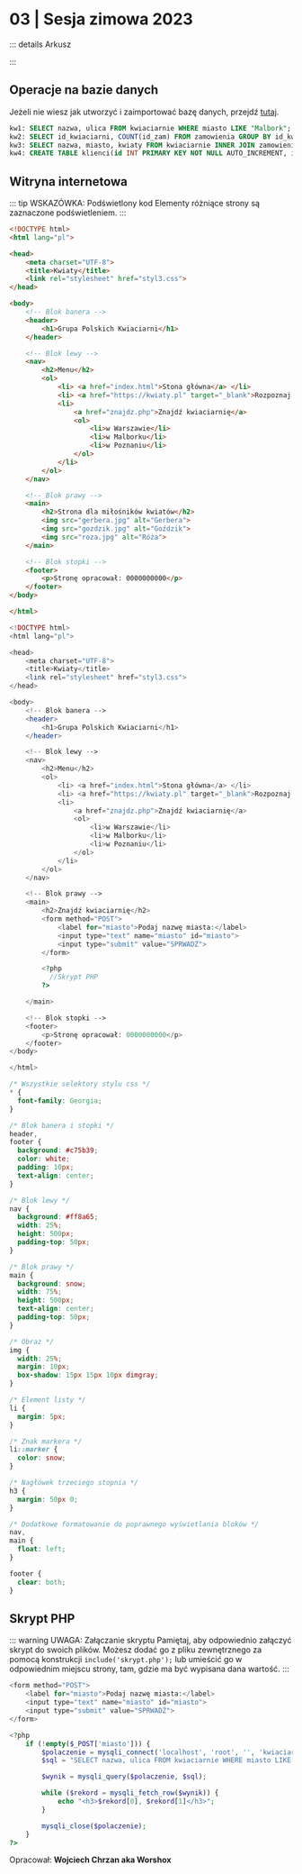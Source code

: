 # 03 | Sesja zimowa 2023

::: details Arkusz

:::

## Operacje na bazie danych

Jeżeli nie wiesz jak utworzyć i zaimportować bazę danych, przejdź [tutaj](/inf03/wskazowki-pomoc/tworzenie-import-bazy).

<CodeGroup>
  <CodeGroupItem title="kwerendy.txt">

```sql
kw1: SELECT nazwa, ulica FROM kwiaciarnie WHERE miasto LIKE "Malbork";
kw2: SELECT id_kwiaciarni, COUNT(id_zam) FROM zamowienia GROUP BY id_kwiaciarni;
kw3: SELECT nazwa, miasto, kwiaty FROM kwiaciarnie INNER JOIN zamowienia ON kwiaciarnie.id_kwiaciarni = zamowienia.id_kwiaciarni WHERE data = "07.01.2017";
kw4: CREATE TABLE klienci(id INT PRIMARY KEY NOT NULL AUTO_INCREMENT, imie VARCHAR(15), nazwisko VARCHAR(15), rabat INT UNSIGNED);
```

  </CodeGroupItem>
</CodeGroup>

## Witryna internetowa

::: tip WSKAZÓWKA: Podświetlony kod
Elementy różniące strony są zaznaczone podświetleniem.
:::

<CodeGroup>
  <CodeGroupItem title="index.html">

```html
<!DOCTYPE html>
<html lang="pl">

<head>
    <meta charset="UTF-8">
    <title>Kwiaty</title>
    <link rel="stylesheet" href="styl3.css">
</head>

<body>
    <!-- Blok banera -->
    <header>
        <h1>Grupa Polskich Kwiaciarni</h1>
    </header>

    <!-- Blok lewy -->
    <nav>
        <h2>Menu</h2>
        <ol>
            <li> <a href="index.html">Stona główna</a> </li>
            <li> <a href="https://kwiaty.pl" target="_blank">Rozpoznaj kwiaty</a> </li>
            <li>
                <a href="znajdz.php">Znajdź kwiaciarnię</a>
                <ol>
                    <li>w Warszawie</li>
                    <li>w Malborku</li>
                    <li>w Poznaniu</li>
                </ol>
            </li>
        </ol>
    </nav>

    <!-- Blok prawy -->
    <main>
        <h2>Strona dla miłośników kwiatów</h2>
        <img src="gerbera.jpg" alt="Gerbera">
        <img src="gozdzik.jpg" alt="Goździk">
        <img src="roza.jpg" alt="Róża">
    </main>

    <!-- Blok stopki -->
    <footer>
        <p>Stronę opracował: 0000000000</p>
    </footer>
</body>

</html>
```

  </CodeGroupItem>
  <CodeGroupItem title="znajdz.php">

```php
<!DOCTYPE html>
<html lang="pl">

<head>
    <meta charset="UTF-8">
    <title>Kwiaty</title>
    <link rel="stylesheet" href="styl3.css">
</head>

<body>
    <!-- Blok banera -->
    <header>
        <h1>Grupa Polskich Kwiaciarni</h1>
    </header>

    <!-- Blok lewy -->
    <nav>
        <h2>Menu</h2>
        <ol>
            <li> <a href="index.html">Stona główna</a> </li>
            <li> <a href="https://kwiaty.pl" target="_blank">Rozpoznaj kwiaty</a> </li>
            <li>
                <a href="znajdz.php">Znajdź kwiaciarnię</a>
                <ol>
                    <li>w Warszawie</li>
                    <li>w Malborku</li>
                    <li>w Poznaniu</li>
                </ol>
            </li>
        </ol>
    </nav>

    <!-- Blok prawy -->
    <main>
        <h2>Znajdź kwiaciarnię</h2>
        <form method="POST">
            <label for="miasto">Podaj nazwę miasta:</label>
            <input type="text" name="miasto" id="miasto">
            <input type="submit" value="SPRWADŹ">
        </form>

        <?php
          //Skrypt PHP
        ?>

    </main>

    <!-- Blok stopki -->
    <footer>
        <p>Stronę opracował: 0000000000</p>
    </footer>
</body>

</html>
```

  </CodeGroupItem>
  <CodeGroupItem title="styl3.css">

```css
/* Wszystkie selektory stylu css */
* {
  font-family: Georgia;
}

/* Blok banera i stopki */
header,
footer {
  background: #c75b39;
  color: white;
  padding: 10px;
  text-align: center;
}

/* Blok lewy */
nav {
  background: #ff8a65;
  width: 25%;
  height: 500px;
  padding-top: 50px;
}

/* Blok prawy */
main {
  background: snow;
  width: 75%;
  height: 500px;
  text-align: center;
  padding-top: 50px;
}

/* Obraz */
img {
  width: 25%;
  margin: 10px;
  box-shadow: 15px 15px 10px dimgray;
}

/* Element listy */
li {
  margin: 5px;
}

/* Znak markera */
li::marker {
  color: snow;
}

/* Nagłówek trzeciego stopnia */
h3 {
  margin: 50px 0;
}

/* Dodatkowe formatowanie do poprawnego wyświetlania bloków */
nav,
main {
  float: left;
}

footer {
  clear: both;
}
```

  </CodeGroupItem>
</CodeGroup>

## Skrypt PHP

::: warning UWAGA: Załączanie skryptu
Pamiętaj, aby odpowiednio załączyć skrypt do swoich plików. Możesz dodać go z pliku zewnętrznego za pomocą konstrukcji `include('skrypt.php');` lub umieścić go w odpowiednim miejscu strony, tam, gdzie ma być wypisana dana wartość.
:::

<CodeGroup>
  <CodeGroupItem title="cennik.php">

```php
<form method="POST">
    <label for="miasto">Podaj nazwę miasta:</label>
    <input type="text" name="miasto" id="miasto">
    <input type="submit" value="SPRWADŹ">
</form>

<?php
    if (!empty($_POST['miasto'])) {
        $polaczenie = mysqli_connect('localhost', 'root', '', 'kwiaciarnia');
        $sql = "SELECT nazwa, ulica FROM kwiaciarnie WHERE miasto LIKE '{$_POST['miasto']}'";

        $wynik = mysqli_query($polaczenie, $sql);

        while ($rekord = mysqli_fetch_row($wynik)) {
            echo "<h3>$rekord[0], $rekord[1]</h3>";
        }

        mysqli_close($polaczenie);
    }
?>
```

  </CodeGroupItem>
</CodeGroup>

Opracował: **Wojciech Chrzan aka Worshox**
